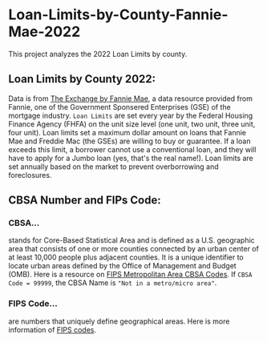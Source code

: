 # Loan-Limits-by-County-Fannie-Mae-2022
This project analyzes the 2022 Loan Limits by county. 

## Loan Limits by County 2022: 
Data is from [The Exchange by Fannie Mae](https://theexchange.fanniemae.com), a data resource provided from Fannie, one of the Government Sponsered Enterprises (GSE) of the mortgage industry. `Loan Limits` are set every year by the Federal Housing Finance Agency (FHFA) on the unit size level (one unit, two unit, three unit, four unit). Loan limits set a maximum dollar amount on loans that Fannie Mae and Freddie Mac (the GSEs) are willing to buy or guarantee. If a loan exceeds this limit, a borrower cannot use a conventional loan, and they will have to apply for a Jumbo loan (yes, that's the real name!). Loan limits are set annually based on the market to prevent overborrowing and foreclosures. 

## CBSA Number and FIPs Code:

### CBSA... 
stands for Core-Based Statistical Area and is defined as a U.S. geographic area that consists of one or more counties connected by an urban center of at least 10,000 people plus adjacent counties. It is a unique identifier to locate urban areas defined by the Office of Management and Budget (OMB). Here is a resource on [FIPS Metropolitan Area CBSA Codes](https://www2.census.gov/programs-surveys/cps/methodology/2015%20Geography%20Cover.pdf). If `CBSA Code = 99999`, the CBSA Name is `"Not in a metro/micro area"`.

### FIPS Code...
are numbers that uniquely define geographical areas. Here is more information of [FIPS codes](https://transition.fcc.gov/oet/info/maps/census/fips/fips.txt). 
